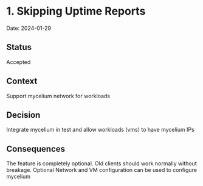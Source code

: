 # 1. Skipping Uptime Reports

Date: 2024-01-29

## Status

Accepted

## Context

Support mycelium network for workloads

## Decision

Integrate mycelium in test and allow workloads (vms) to have mycelium IPs

## Consequences

The feature is completely optional. Old clients should work normally without breakage. Optional Network and VM configuration can be used
to configure mycelium
